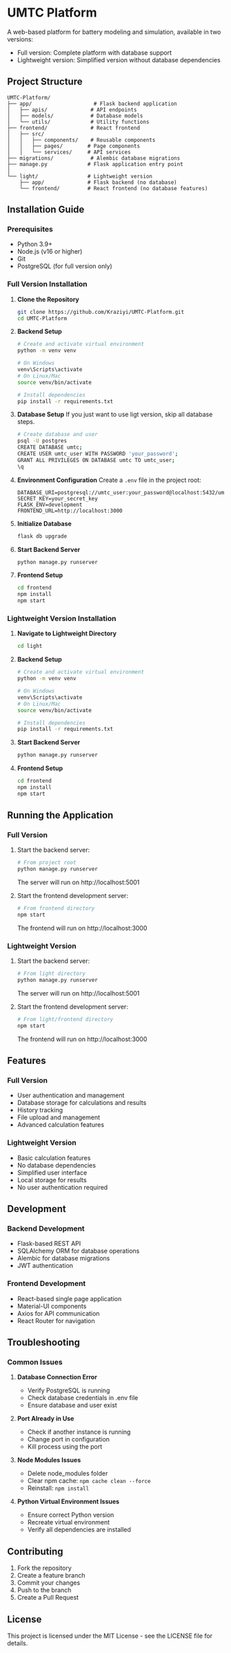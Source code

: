 # UMTC Platform

A web-based platform for battery modeling and simulation, available in two versions:
- Full version: Complete platform with database support
- Lightweight version: Simplified version without database dependencies

## Project Structure

```
UMTC-Platform/
├── app/                    # Flask backend application
│   ├── apis/              # API endpoints
│   ├── models/            # Database models
│   └── utils/             # Utility functions
├── frontend/              # React frontend
│   ├── src/
│   │   ├── components/    # Reusable components
│   │   ├── pages/        # Page components
│   │   └── services/     # API services
├── migrations/            # Alembic database migrations
├── manage.py             # Flask application entry point
│
└── light/                # Lightweight version
    ├── app/              # Flask backend (no database)
    └── frontend/         # React frontend (no database features)
```

## Installation Guide

### Prerequisites

- Python 3.9+
- Node.js (v16 or higher)
- Git
- PostgreSQL (for full version only)

### Full Version Installation

1. **Clone the Repository**
   ```bash
   git clone https://github.com/Kraziyi/UMTC-Platform.git
   cd UMTC-Platform
   ```

2. **Backend Setup**
   ```bash
   # Create and activate virtual environment
   python -m venv venv
   
   # On Windows
   venv\Scripts\activate
   # On Linux/Mac
   source venv/bin/activate

   # Install dependencies
   pip install -r requirements.txt
   ```

3. **Database Setup**
   If you just want to use ligt version, skip all database steps.

   ```bash
   # Create database and user
   psql -U postgres
   CREATE DATABASE umtc;
   CREATE USER umtc_user WITH PASSWORD 'your_password';
   GRANT ALL PRIVILEGES ON DATABASE umtc TO umtc_user;
   \q
   ```

4. **Environment Configuration**
   Create a `.env` file in the project root:
   ```env
   DATABASE_URI=postgresql://umtc_user:your_password@localhost:5432/umtc
   SECRET_KEY=your_secret_key
   FLASK_ENV=development
   FRONTEND_URL=http://localhost:3000
   ```

5. **Initialize Database**
   ```bash
   flask db upgrade
   ```

6. **Start Backend Server**
   ```bash
   python manage.py runserver
   ```

7. **Frontend Setup**
   ```bash
   cd frontend
   npm install
   npm start
   ```

### Lightweight Version Installation

1. **Navigate to Lightweight Directory**
   ```bash
   cd light
   ```

2. **Backend Setup**
   ```bash
   # Create and activate virtual environment
   python -m venv venv
   
   # On Windows
   venv\Scripts\activate
   # On Linux/Mac
   source venv/bin/activate

   # Install dependencies
   pip install -r requirements.txt
   ```

3. **Start Backend Server**
   ```bash
   python manage.py runserver
   ```

4. **Frontend Setup**
   ```bash
   cd frontend
   npm install
   npm start
   ```

## Running the Application

### Full Version
1. Start the backend server:
   ```bash
   # From project root
   python manage.py runserver
   ```
   The server will run on http://localhost:5001

2. Start the frontend development server:
   ```bash
   # From frontend directory
   npm start
   ```
   The frontend will run on http://localhost:3000

### Lightweight Version
1. Start the backend server:
   ```bash
   # From light directory
   python manage.py runserver
   ```
   The server will run on http://localhost:5001

2. Start the frontend development server:
   ```bash
   # From light/frontend directory
   npm start
   ```
   The frontend will run on http://localhost:3000

## Features

### Full Version
- User authentication and management
- Database storage for calculations and results
- History tracking
- File upload and management
- Advanced calculation features

### Lightweight Version
- Basic calculation features
- No database dependencies
- Simplified user interface
- Local storage for results
- No user authentication required

## Development

### Backend Development
- Flask-based REST API
- SQLAlchemy ORM for database operations
- Alembic for database migrations
- JWT authentication

### Frontend Development
- React-based single page application
- Material-UI components
- Axios for API communication
- React Router for navigation

## Troubleshooting

### Common Issues

1. **Database Connection Error**
   - Verify PostgreSQL is running
   - Check database credentials in .env file
   - Ensure database and user exist

2. **Port Already in Use**
   - Check if another instance is running
   - Change port in configuration
   - Kill process using the port

3. **Node Modules Issues**
   - Delete node_modules folder
   - Clear npm cache: `npm cache clean --force`
   - Reinstall: `npm install`

4. **Python Virtual Environment Issues**
   - Ensure correct Python version
   - Recreate virtual environment
   - Verify all dependencies are installed

## Contributing

1. Fork the repository
2. Create a feature branch
3. Commit your changes
4. Push to the branch
5. Create a Pull Request

## License

This project is licensed under the MIT License - see the LICENSE file for details. 